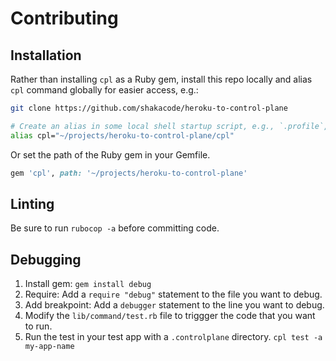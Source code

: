 # Contributing

## Installation
Rather than installing `cpl` as a Ruby gem, install this repo locally and alias `cpl` command globally for easier access, e.g.:

```sh
git clone https://github.com/shakacode/heroku-to-control-plane

# Create an alias in some local shell startup script, e.g., `.profile`, `.bashrc`, etc.
alias cpl="~/projects/heroku-to-control-plane/cpl"
```

Or set the path of the Ruby gem in your Gemfile.

```ruby
gem 'cpl', path: '~/projects/heroku-to-control-plane'
```

## Linting
Be sure to run `rubocop -a` before committing code.

## Debugging

1. Install gem: `gem install debug`
2. Require: Add a `require "debug"` statement to the file you want to debug.
3. Add breakpoint: Add a `debugger` statement to the line you want to debug.
4. Modify the `lib/command/test.rb` file to triggger the code that you want to run.
5. Run the test in your test app with a `.controlplane` directory. `cpl test -a my-app-name`

